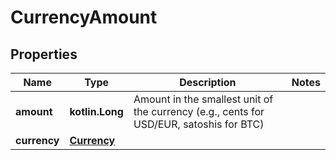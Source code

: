 
# CurrencyAmount

## Properties
| Name | Type | Description | Notes |
| ------------ | ------------- | ------------- | ------------- |
| **amount** | **kotlin.Long** | Amount in the smallest unit of the currency (e.g., cents for USD/EUR, satoshis for BTC) |  |
| **currency** | [**Currency**](Currency.md) |  |  |



